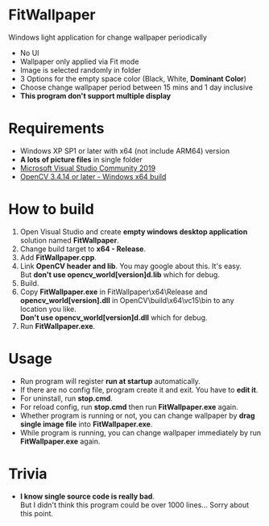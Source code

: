 # FitWallpaper
Windows light application for change wallpaper periodically

* No UI
* Wallpaper only applied via Fit mode
* Image is selected randomly in folder
* 3 Options for the empty space color (Black, White, __Dominant Color__)
* Choose change wallpaper period between 15 mins and 1 day inclusive
* __This program don't support multiple display__

# Requirements
* Windows XP SP1 or later with x64 (not include ARM64) version
* __A lots of picture files__ in single folder
* [Microsoft Visual Studio Community 2019](https://visualstudio.microsoft.com/downloads/)
* [OpenCV 3.4.14 or later - Windows x64 build](https://opencv.org/releases/)

# How to build
1. Open Visual Studio and create __empty windows desktop application__ solution named __FitWallpaper__.
2. Change build target to __x64 - Release__.
3. Add __FitWallpaper.cpp__.
4. Link __OpenCV header and lib__. You may google about this. It's easy.  
   But __don't use opencv_world[version]d.lib__ which for debug.
5. Build.
6. Copy __FitWallpaper.exe__ in FitWallpaper\x64\Release and  
   __opencv_world[version].dll__ in OpenCV\build\x64\vc15\bin to any location you like.  
   __Don't use opencv_world[version]d.dll__ which for debug.
7. Run __FitWallpaper.exe__.

# Usage
* Run program will register __run at startup__ automatically.
* If there are no config file, program create it and exit. You have to __edit it__.
* For uninstall, run __stop.cmd__.
* For reload config, run __stop.cmd__ then run __FitWallpaper.exe__ again.
* Whether program is running or not, you can change wallpaper by __drag single image file__ into __FitWallpaper.exe__.
* While program is running, you can change wallpaper immediately by run __FitWallpaper.exe__ again.

# Trivia
* __I know single source code is really bad__.  
  But I didn't think this program could be over 1000 lines... Sorry about this point.  
